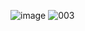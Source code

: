![image](https://user-images.githubusercontent.com/130628883/232805775-bd6bddf4-3523-48ba-9194-f9590e9dfb67.png)
![003](https://user-images.githubusercontent.com/130628883/232820639-754dda5e-5443-483a-81cf-d0b19ae56e2f.jpg)

